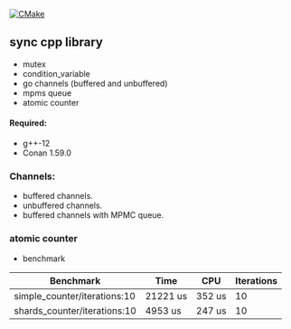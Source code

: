 [![CMake](https://github.com/k-morozov/sync_cpp/actions/workflows/cmake.yaml/badge.svg)](https://github.com/k-morozov/sync_cpp/actions/workflows/cmake.yaml)
## sync cpp library

- mutex
- condition_variable
- go channels (buffered and unbuffered)
- mpms queue
- atomic counter

#### Required:
- g++-12
- Conan 1.59.0

### Channels:
- buffered channels.
- unbuffered channels.
- buffered channels with MPMC queue.

### atomic counter
-  benchmark

| Benchmark                    | Time     | CPU    | Iterations |
|------------------------------|----------|--------|------------|
| simple_counter/iterations:10 | 21221 us | 352 us | 10         |
| shards_counter/iterations:10 | 4953 us  | 247 us | 10         |

